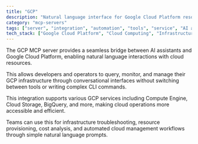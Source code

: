 ```yaml
---
title: "GCP"
description: "Natural language interface for Google Cloud Platform resource management"
category: "mcp-servers"
tags: ["server", "integration", "automation", "tools", "service", "AI assistants", "cloud resources", "conversational interfaces"]
tech_stack: ["Google Cloud Platform", "Cloud Computing", "Infrastructure Management", "API Integration", "DevOps", "Compute Engine", "Cloud Storage", "BigQuery"]
---
```


The GCP MCP server provides a seamless bridge between AI assistants and Google Cloud Platform, enabling natural language interactions with cloud resources. 

This allows developers and operators to query, monitor, and manage their GCP infrastructure through conversational interfaces without switching between tools or writing complex CLI commands.

This integration supports various GCP services including Compute Engine, Cloud Storage, BigQuery, and more, making cloud operations more accessible and efficient. 

Teams can use this for infrastructure troubleshooting, resource provisioning, cost analysis, and automated cloud management workflows through simple natural language prompts.
